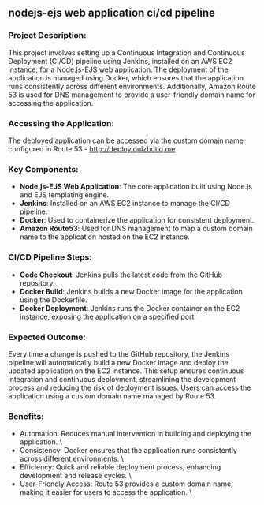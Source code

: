 ## nodejs-ejs web application ci/cd pipeline

### Project Description:

This project involves setting up a Continuous Integration and Continuous Deployment (CI/CD) pipeline using Jenkins, installed on an AWS EC2 instance, for a Node.js-EJS web application. The deployment of the application is managed using Docker, which ensures that the application runs consistently across different environments. Additionally, Amazon Route 53 is used for DNS management to provide a user-friendly domain name for accessing the application.

### Accessing the Application: 
The deployed application can be accessed via the custom domain name configured in Route 53 - http://deploy.quizbotiq.me.

### Key Components:

- **Node.js-EJS Web Application**: The core application built using Node.js and EJS templating engine.
- **Jenkins**: Installed on an AWS EC2 instance to manage the CI/CD pipeline.
- **Docker**: Used to containerize the application for consistent deployment.
- **Amazon Route53**: Used for DNS management to map a custom domain name to the application hosted on the EC2 instance.

### CI/CD Pipeline Steps:

- **Code Checkout**: Jenkins pulls the latest code from the GitHub repository.
- **Docker Build**: Jenkins builds a new Docker image for the application using the Dockerfile.
- **Docker Deployment**: Jenkins runs the Docker container on the EC2 instance, exposing the application on a specified port.

### Expected Outcome:
Every time a change is pushed to the GitHub repository, the Jenkins pipeline will automatically build a new Docker image and deploy the updated application on the EC2 instance. This setup ensures continuous integration and continuous deployment, streamlining the development process and reducing the risk of deployment issues. Users can access the application using a custom domain name managed by Route 53.

### Benefits:
* Automation: Reduces manual intervention in building and deploying the application. \
* Consistency: Docker ensures that the application runs consistently across different environments. \
* Efficiency: Quick and reliable deployment process, enhancing development and release cycles. \
* User-Friendly Access: Route 53 provides a custom domain name, making it easier for users to access the application. \


